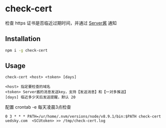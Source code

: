 # check-cert
检查 https 证书是否临近过期时间，并通过 [Server酱](http://sc.ftqq.com/) 通知

## Installation
```bash
npm i -g check-cert
```

## Usage
```
check-cert <host> <token> [days]

<host> 指定要检查的域名
<token> Server酱的消息发送key，支持【发送消息】和【一对多推送】
[days] 临近多少天后发送提醒，默认 20
```

配置 crontab -e 每天凌晨3点检查
```cron
0 3 * * * PATH=/ur/home/.nvm/versions/node/v8.9.1/bin:$PATH check-cert uedsky.com  <SCUtoken> >> /tmp/check-cert.log
```